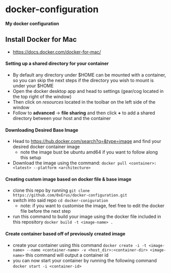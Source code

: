 # docker-configuration
__My docker configuration__

## Install Docker for Mac
  - <https://docs.docker.com/docker-for-mac/>

#### Setting up a shared directory for your container
  - By default any directory under $HOME can be mounted with a container, so you can skip the next steps if the directory you wish to mount is under your $HOME
  - Open the docker desktop app and head to settings (gear/cog located in the top right of the window)
  - Then click on *resources* located in the toolbar on the left side of the window
  - Follow to __advanced__ -> __file sharing__ and then click __+__ to add a shared directory between your host and the container
  
#### Downloading Desired Base Image
  - Head to <https://hub.docker.com/search?q=&type=image> and find your desired docker container image
    - note the image bust be ubuntu amd64 if you want to follow along this setup
  - Download the image using the command: ```docker pull <container>:<latest> --platform <architecture>```

#### Creating custom image based on docker file & base image
  - clone this repo by running ```git clone https://github.com/0xErus/docker-configuration.git```
  - switch into said repo ```cd docker-coniguration```
    - note: if you want to customise the image, feel free to edit the docker file before the next step
  - run this command to build your image using the docker file included in this repository ```docker build -t <image-name> .```

#### Create container based off of previously created image
  - create your container using this command ```docker create -i -t <image-name> --name <container-name> -v <host_dir>:<container-dir> <image-name>``` this command will output a container id
  - you can now start your container by running the following command ```docker start -i <container-id>```
